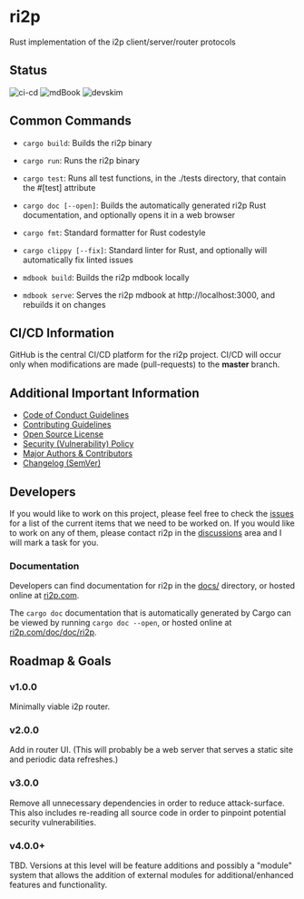 # ri2p

Rust implementation of the i2p client/server/router protocols

## Status

![ci-cd](https://github.com/ChristopherBilg/ri2p/actions/workflows/ci-cd.yml/badge.svg)
![mdBook](https://github.com/ChristopherBilg/ri2p/actions/workflows/gh-pages.yml/badge.svg)
![devskim](https://github.com/ChristopherBilg/ri2p/actions/workflows/devskim.yml/badge.svg)

## Common Commands

- `cargo build`: Builds the ri2p binary
- `cargo run`: Runs the ri2p binary
- `cargo test`: Runs all test functions, in the ./tests directory, that contain the #[test] attribute
- `cargo doc [--open]`: Builds the automatically generated ri2p Rust documentation, and optionally opens it in a web browser

- `cargo fmt`: Standard formatter for Rust codestyle
- `cargo clippy [--fix]`: Standard linter for Rust, and optionally will automatically fix linted issues

- `mdbook build`: Builds the ri2p mdbook locally
- `mdbook serve`: Serves the ri2p mdbook at http://localhost:3000, and rebuilds it on changes

## CI/CD Information

GitHub is the central CI/CD platform for the ri2p project. CI/CD will occur only when modifications are made (pull-requests) to the **master** branch.

## Additional Important Information

- [Code of Conduct Guidelines](./CODE_OF_CONDUCT.md)
- [Contributing Guidelines](./CONTRIBUTING.md)
- [Open Source License](./LICENSE.md)
- [Security (Vulnerability) Policy](./SECURITY.md)
- [Major Authors & Contributors](./AUTHORS.md)
- [Changelog (SemVer)](./CHANGELOG.md)

## Developers

If you would like to work on this project, please feel free to check the [issues](https://github.com/ChristopherBilg/ri2p/issues) for a list of the current items that we need to be worked on. If you would like to work on any of them, please contact ri2p in the [discussions](https://github.com/ChristopherBilg/ri2p/discussions) area and I will mark a task for you.

### Documentation

Developers can find documentation for ri2p in the [docs/](./docs/) directory, or hosted online at [ri2p.com](https://ri2p.com).

The `cargo doc` documentation that is automatically generated by Cargo can be viewed by running `cargo doc --open`, or hosted online at [ri2p.com/doc/doc/ri2p](https://ri2p.com/doc/doc/ri2p).

## Roadmap & Goals

### v1.0.0

Minimally viable i2p router.

### v2.0.0

Add in router UI. (This will probably be a web server that serves a static site and periodic data refreshes.)

### v3.0.0

Remove all unnecessary dependencies in order to reduce attack-surface. This also includes re-reading all source code in order to pinpoint potential security vulnerabilities.

### v4.0.0+

TBD. Versions at this level will be feature additions and possibly a "module" system that allows the addition of external modules for additional/enhanced features and functionality.
